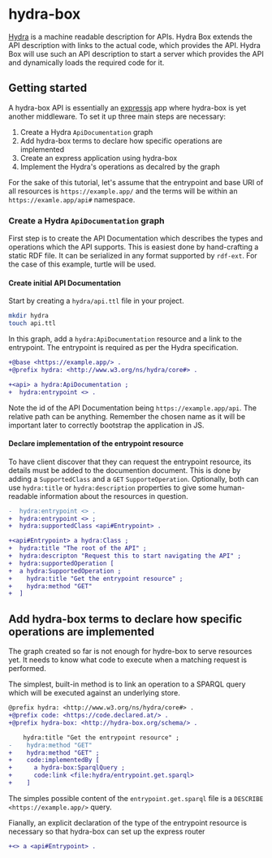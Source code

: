 # hydra-box

[Hydra](http://www.hydra-cg.com/spec/latest/core/) is a machine readable description for APIs.
Hydra Box extends the API description with links to the actual code, which provides the API.
Hydra Box will use such an API description to start a server which provides the API and dynamically loads the required code for it.

## Getting started

A hydra-box API is essentially an [expressjs](https://expressjs.com) app where hydra-box is yet another middleware. To set
it up three main steps are necessary:

1. Create a Hydra `ApiDocumentation` graph
1. Add hydra-box terms to declare how specific operations are implemented
1. Create an express application using hydra-box
1. Implement the Hydra's operations as decalred by the graph

For the sake of this tutorial, let's assume that the entrypoint and base URI of all resources is `https://example.app/` and
the terms will be within an `https://examle.app/api#` namespace.

### Create a Hydra `ApiDocumentation` graph

First step is to create the API Documentation which describes the types and operations which the API supports. 
This is easiest done by hand-crafting a static RDF file. It can be serialized in any format supported by `rdf-ext`.
For the case of this example, turtle will be used.

#### Create initial API Documentation

Start by creating a `hydra/api.ttl` file in your project.

```sh
mkdir hydra
touch api.ttl
```

In this graph, add a `hydra:ApiDocumentation` resource and a link to the entrypoint. The entrypoint is required as per
the Hydra specification.

```diff
+@base <https://example.app/> .
+@prefix hydra: <http://www.w3.org/ns/hydra/core#> .

+<api> a hydra:ApiDocumentation ;
+  hydra:entrypoint <> .
```

Note the id of the API Documentation being `https://example.app/api`. The relative path can be anything. Remember the chosen
name as it will be important later to correctly bootstrap the application in JS.

#### Declare implementation of the entrypoint resource

To have client discover that they can request the entrypoint resource, its details must be added to the documention document.
This is done by adding a `SupportedClass` and a `GET` `SupporteOperation`. Optionally, both can use `hydra:title` or 
`hydra:description` properties to give some human-readable information about the resources in question.

```diff
-  hydra:entrypoint <> .
+  hydra:entrypoint <> ;
+  hydra:supportedClass <api#Entrypoint> .

+<api#Entrypoint> a hydra:Class ;
+  hydra:title "The root of the API" ;
+  hydra:descripton "Request this to start navigating the API" ;
+  hydra:supportedOperation [
+  a hydra:SupportedOperation ;
+    hydra:title "Get the entrypoint resource" ;
+    hydra:method "GET"
+  ]
```

## Add hydra-box terms to declare how specific operations are implemented

The graph created so far is not enough for hydre-box to serve resources yet. It needs to know what code to execute
when a matching request is performed.

The simplest, built-in method is to link an operation to a SPARQL query which will be executed against an underlying store.

```diff
@prefix hydra: <http://www.w3.org/ns/hydra/core#> .
+@prefix code: <https://code.declared.at/> .
+@prefix hydra-box: <http://hydra-box.org/schema/> .

    hydra:title "Get the entrypoint resource" ;
-    hydra:method "GET"
+    hydra:method "GET" ;
+    code:implementedBy [
+      a hydra-box:SparqlQuery ;
+      code:link <file:hydra/entrypoint.get.sparql>
+    ]
```

The simples possible content of the `entrypoint.get.sparql` file is a `DESCRIBE <https://example.app/>` query.

Fianally, an explicit declaration of the type of the entrypoint resource is necessary so that hydra-box can set up 
the express router

```diff
+<> a <api#Entrypoint> .
```
